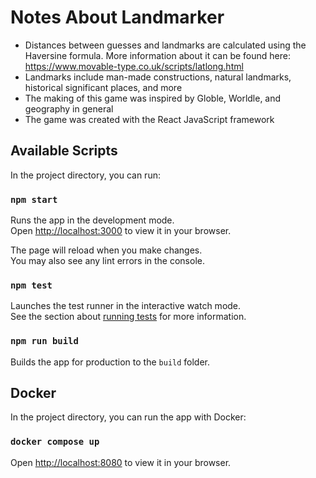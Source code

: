 # Notes About Landmarker

* Distances between guesses and landmarks are calculated using the Haversine formula. More information about it can be found here: https://www.movable-type.co.uk/scripts/latlong.html
* Landmarks include man-made constructions, natural landmarks, historical significant places, and more
* The making of this game was inspired by Globle, Worldle, and geography in general
* The game was created with the React JavaScript framework

## Available Scripts

In the project directory, you can run:

### `npm start`

Runs the app in the development mode.\
Open [http://localhost:3000](http://localhost:3000) to view it in your browser.

The page will reload when you make changes.\
You may also see any lint errors in the console.

### `npm test`

Launches the test runner in the interactive watch mode.\
See the section about [running tests](https://facebook.github.io/create-react-app/docs/running-tests) for more information.

### `npm run build`

Builds the app for production to the `build` folder.

## Docker

In the project directory, you can run the app with Docker:

### `docker compose up`

Open [http://localhost:8080](https://localhost:8080) to view it in your browser.
